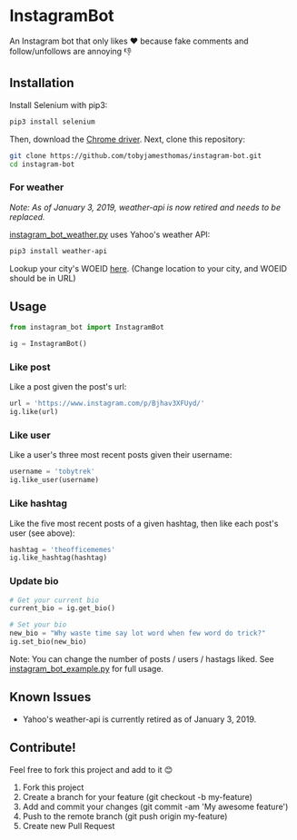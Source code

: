 # InstagramBot
An Instagram bot that only likes ❤️ because fake comments and follow/unfollows are annoying 👎

## Installation

Install Selenium with pip3:
```bash
pip3 install selenium
```

Then, download the [Chrome driver](https://sites.google.com/a/chromium.org/chromedriver/downloads). Next, clone this repository:
```bash
git clone https://github.com/tobyjamesthomas/instagram-bot.git
cd instagram-bot
```

### For weather

*Note: As of January 3, 2019, weather-api is now retired and needs to be replaced.*

[instagram_bot_weather.py](./instagram_bot_weather.py) uses Yahoo's weather API:
```bash
pip3 install weather-api
```

Lookup your city's WOEID [here](https://www.yahoo.com/news/weather/). (Change location to your city, and WOEID should be in URL)

## Usage

```python
from instagram_bot import InstagramBot

ig = InstagramBot()
```

### Like post
Like a post given the post's url:
```python
url = 'https://www.instagram.com/p/Bjhav3XFUyd/'
ig.like(url)
```

### Like user
Like a user's three most recent posts given their username:
```python
username = 'tobytrek'
ig.like_user(username)
```

### Like hashtag
Like the five most recent posts of a given hashtag, then like each post's user (see above):
```python
hashtag = 'theofficememes'
ig.like_hashtag(hashtag)
```

### Update bio

```python
# Get your current bio
current_bio = ig.get_bio()

# Set your bio
new_bio = "Why waste time say lot word when few word do trick?"
ig.set_bio(new_bio)
```

Note: You can change the number of posts / users / hastags liked. See [instagram_bot_example.py](./instagram_bot_example.py) for full usage.

## Known Issues

- Yahoo's weather-api is currently retired as of January 3, 2019.

## Contribute!

Feel free to fork this project and add to it 😊
1. Fork this project
2. Create a branch for your feature (git checkout -b my-feature)
3. Add and commit your changes (git commit -am 'My awesome feature')
4. Push to the remote branch (git push origin my-feature)
5. Create new Pull Request
